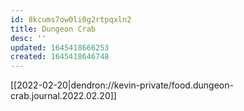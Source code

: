 ```yaml
---
id: 8kcums7ow0li0g2rtpqxln2
title: Dungeon Crab
desc: ''
updated: 1645418666253
created: 1645418646748
---
```



[[2022-02-20|dendron://kevin-private/food.dungeon-crab.journal.2022.02.20]]